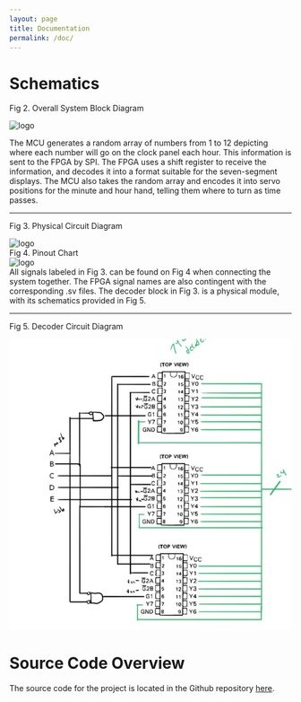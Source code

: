 ```yaml
---
layout: page
title: Documentation
permalink: /doc/
---
```


# Schematics
<!-- Include images of the schematics for your system. They should follow best practices for schematic drawings with all parts and pins clearly labeled. You may draw your schematics either with a software tool or neatly by hand. -->


Fig 2. Overall System Block Diagram
<div style="text-align: left">
  <img src="./assets/schematics/BlockDiagram.png" alt="logo" width="1000" />
</div>




The MCU generates a random array of numbers from 1 to 12 depicting where each number will go on the clock panel each hour. This information is sent to the FPGA by SPI. The FPGA uses a shift register to receive the information, and decodes it into a format suitable for the seven-segment displays. The MCU also takes the random array and encodes it into servo positions for the minute and hour hand, telling them where to turn as time passes. 
***
Fig 3. Physical Circuit Diagram 
<div style="text-align: left">
  <img src="./assets/schematics/PhysicalCircuit.png" alt="logo" width="700" />
</div>
Fig 4. Pinout Chart
<div style="text-align: left">
  <img src="./assets/schematics/Pinout.png" alt="logo" width="700" />
</div>
All signals labeled in Fig 3. can be found on Fig 4 when connecting the system together. The FPGA signal names are also contingent with the corresponding .sv files. The decoder block in Fig 3. is a physical module, with its schematics provided in Fig 5. 

***
Fig 5. Decoder Circuit Diagram
<div style="text-align: left">
  <img src="./assets/schematics/Decoder.png" alt="logo" width="700" />
</div>




# Source Code Overview
<!-- This section should include information to describe the organization of the code base and highlight how the code connects. -->

The source code for the project is located in the Github repository [here](https://github.com/joshbrake/example-project-portfolio/tree/main/src).






